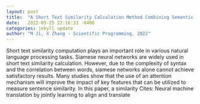 ```yaml
---
layout: post
title:  "A Short Text Similarity Calculation Method Combining Semantic and Headword Attention Mechanism"
date:   2022-05-25 22:16:33 -0400
categories: jekyll update
author: "M Ji, X Zhang - Scientific Programming, 2022"
---
```

Short text similarity computation plays an important role in various natural language processing tasks. Siamese neural networks are widely used in short text similarity calculation. However, due to the complexity of syntax and the correlation between words, siamese networks alone cannot achieve satisfactory results. Many studies show that the use of an attention mechanism will improve the impact of key features that can be utilized to measure sentence similarity. In this paper, a similarity  Cites: Neural machine translation by jointly learning to align and translate